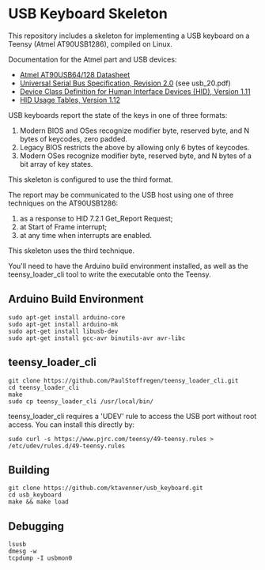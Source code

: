 USB Keyboard Skeleton
=====================
This repository includes a skeleton for implementing a USB keyboard
on a Teensy (Atmel AT90USB1286), compiled on Linux.


Documentation for the Atmel part and USB devices:

* [Atmel AT90USB64/128 Datasheet](www.atmel.com/images/doc7593.pdf)
* [Universal Serial Bus Specification, Revision 2.0](http://www.usb.org/developers/docs/usb20_docs/usb_20_033017.zip) (see usb_20.pdf)
* [Device Class Definition for Human Interface Devices (HID), Version 1.11](http://www.usb.org/developers/hidpage/HID1_11.pdf)
* [HID Usage Tables, Version 1.12](http://www.usb.org/developers/hidpage/Hut1_12v2.pdf)


USB keyboards report the state of the keys in one of three formats:

1. Modern BIOS and OSes recognize modifier byte, reserved byte,
   and N bytes of keycodes, zero padded. 
2. Legacy BIOS restricts the above by allowing only 6 bytes of keycodes.
3. Modern OSes recognize modifier byte, reserved byte, and N bytes
   of a bit array of key states.

This skeleton is configured to use the third format.


The report may be communicated to the USB host using one of three techniques
on the AT90USB1286:

1. as a response to HID 7.2.1 Get\_Report Request;
2. at Start of Frame interrupt;
3. at any time when interrupts are enabled.

This skeleton uses the third technique.


You'll need to have the Arduino build environment installed, as well
as the teensy\_loader\_cli tool to write the executable onto the Teensy.


Arduino Build Environment
-------------------------

    sudo apt-get install arduino-core
    sudo apt-get install arduino-mk
    sudo apt-get install libusb-dev
    sudo apt-get install gcc-avr binutils-avr avr-libc

teensy\_loader\_cli
-------------------

    git clone https://github.com/PaulStoffregen/teensy_loader_cli.git
    cd teensy_loader_cli
    make
    sudo cp teensy_loader_cli /usr/local/bin/

teensy\_loader\_cli requires a 'UDEV' rule to access the USB port without
root access.  You can install this directly by:

    sudo curl -s https://www.pjrc.com/teensy/49-teensy.rules > /etc/udev/rules.d/49-teensy.rules


Building
--------

    git clone https://github.com/ktavenner/usb_keyboard.git
    cd usb_keyboard
    make && make load

Debugging
---------

    lsusb
    dmesg -w
    tcpdump -I usbmon0
